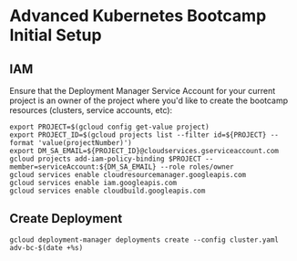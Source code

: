 # Advanced Kubernetes Bootcamp Initial Setup

## IAM

Ensure that the Deployment Manager Service Account
for your current project is an owner of the project where you'd like to create
the bootcamp resources (clusters, service accounts, etc):

    export PROJECT=$(gcloud config get-value project)
    export PROJECT_ID=$(gcloud projects list --filter id=${PROJECT} --format 'value(projectNumber)')
    export DM_SA_EMAIL=${PROJECT_ID}@cloudservices.gserviceaccount.com
    gcloud projects add-iam-policy-binding $PROJECT --member=serviceAccount:${DM_SA_EMAIL} --role roles/owner
    gcloud services enable cloudresourcemanager.googleapis.com
    gcloud services enable iam.googleapis.com
    gcloud services enable cloudbuild.googleapis.com

## Create Deployment

    gcloud deployment-manager deployments create --config cluster.yaml adv-bc-$(date +%s)
